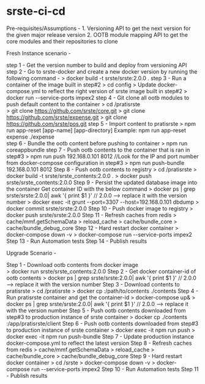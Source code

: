 # srste-ci-cd
Pre-requisites/Assumptions - 
    1. Versioning API to get the next version for the given major release version 
    2. OOTB module mapping API to get the core modules and their repositories to clone 

Fresh Instance scenario - 

step 1 - Get the version number to build and deploy from versioning API 
step 2 - Go to srste-docker and create a new docker version by running the following command - 
    > docker build -t srste/srste:2.0.0 . 
step 3 - Run a container of the image built in step#2 
    > cd config
    > Update docker-compose.yml to reflect the right version of srste image built in step#2
    > docker run --service-ports impex2 
step 4 - Git clone all ootb modules to push default content to the container
    > cd /pratisrste     
    > git clone https://github.com/srste/core.git 
    > git clone https://github.com/srste/expense.git 
    > git clone https://github.com/srste/pos.git 
step 5 - Import content to pratisrste 
    > npm run app-reset [app-name] [app-directory] 
    Example: npm run app-reset expense ./expense     
step 6 - Bundle the ootb content before pushing to container
    > npm run coreappbundle 
step 7 - Push ootb contents to the container that is ran in step#3
    > npm run push 192.168.0.101 8012 //Look for the IP and port number from docker-compose configuration in step#3 
    > npm run push-bundle 192.168.0.101 8012 
Step 8 - Push ootb contents to registry 
    > cd /pratisrste 
    > docker build -t srste/srste_contents:2.0.0 . 
    > docker push srste/srste_contents:2.0.0 
Step 9 - Persist the updated database image into the container 
    Get container ID with the below command 
    > docker ps | grep srste/srste:2.0.0| awk '{ print $1 }' // 2.0.0 --> replace it with the version number 
    > docker exec -it <container-id>  grunt --port=3307 --host=192.168.0.101 dbdump
    > docker commit <container-id> srste/srste:2.0.0 
Step 10 - Push docker image to registry 
    > docker push srste/srste:2.0.0
Step 11 - Refresh caches from redis
    > cache/mmf.getSchemaData
    > reload_cache
    > cache/bundle_core
    > cache/bundle_debug_core 
Step 12 - Hard restart docker container 
    > docker-compose down -v
    > docker-compose run --service-ports impex2
Step 13 - Run Automation tests 
Step 14 - Publish results 

Upgrade Scenario - 

Step 1 - Download ootb contents from docker image       
    > docker run srste/srste_contents:2.0.0
Step 2 - Get docker container-id of ootb contents
    > docker ps | grep srste/srste:2.0.0| awk '{ print $1 }' // 2.0.0 --> replace it with the version number 
Step 3 - Download contents to pratisrste 
    > cd /pratisrste 
    > docker cp <container-id>:/path/to/contents ./contents 
Step 4 - Run pratisrste container and get the container-id
    > docker-compose up&
    > docker ps | grep srste/srste:2.0.0| awk '{ print $1 }' // 2.0.0 --> replace it with the version number 
Step 5 - Push ootb contents downloaded from step#3 to production instance of srste container 
    > docker cp ./contents <pratisrste-container-id>:/app/pratisrste/client 
Step 6 - Push ootb contents downloaded from step#3 to production instance of srste container 
    > docker exec -it <pratisrste-container-id> npm run push <production-node-ip> <production-node-port> 
    > docker exec -it <pratisrste-container-id> npm run push-bundle <production-node-ip> <production-node-port> 
Step 7 - Update production instance docker-compose.yml to reflect the latest version
Step 8 - Refresh caches from redis
    > cache/mmf.getSchemaData
    > reload_cache
    > cache/bundle_core
    > cache/bundle_debug_core
Step 9 - Hard restart docker container 
    > cd /srste
    > docker-compose down -v
    > docker-compose run --service-ports impex2
Step 10 - Run Automation tests 
Step 11 - Publish results

